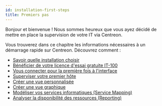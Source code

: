 ```yaml
---
id: installation-first-steps
title: Premiers pas
---
```


Bonjour et bienvenue ! Nous sommes heureux que vous ayez décidé de mettre en place la
supervision de votre IT via Centreon.

Vous trouverez dans ce chapitre les informations nécessaires à un démarrage rapide sur Centreon. Découvrez comment :

* [Savoir quelle installation choisir](which-install.html)
* [Bénéficier de votre licence d'essai gratuite IT-100](IT100.html)
* [Vous connecter pour la première fois à l'interface](interface.html)
* [Superviser votre premier hôte](first-supervision.html)
* [Créer une vue personnalisée](create-custom-view.html)
* [Créer une vue graphique](create-graphical-view.html)
* [Modéliser vos services informatiques (Service Mapping)](model-it-services.html)
* [Analyser la disponibilité des ressources (Reporting)](analyze-resources-availability.html)